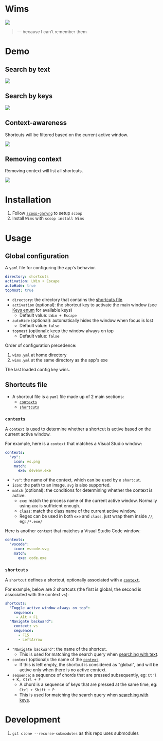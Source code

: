 # Wims

![](design/exports/banner-color@3x.png)

> — because I can't remember them

# Demo

## Search by text

![](/docs/search-by-text.gif)

## Search by keys

![](/docs/search-by-keys.gif)

## Context-awareness

Shortcuts will be filtered based on the current active window.

![](docs/context-aware.gif)

## Removing context

Removing context will list all shortcuts.

![](docs/remove-context.gif)

# Installation

1. Follow [`scoop-garyng`](https://github.com/garyng/scoop-garyng/) to setup `scoop`
1. Install `Wims` with `scoop install Wims`

# Usage

## Global configuration

A `yaml` file for configuring the app's behavior.

```yaml
directory: shortcuts
activation: LWin + Escape
autoHide: true
topmost: true
```

- `directory`: the directory that contains the [shortcuts file](#shortcuts-file).
- `activation` (optional): the shortcut key to activate the main window (see [Keys enum](https://docs.microsoft.com/en-us/dotnet/api/system.windows.forms.keys?view=netcore-3.1) for available keys)
  - Default value: `LWin + Escape`
- `autoHide` (optional): automatically hides the window when focus is lost
  - Default value: `false`
- `topmost` (optional): keep the window always on top
  - Default value: `false`

Order of configuration precedence:

1. `wims.yml` at home directory
1. `wims.yml` at the same directory as the app's exe

The last loaded config key wins.

## Shortcuts file

- A shortcut file is a `yaml` file made up of 2 main sections:
  - [`contexts`](#contexts)
  - [`shortcuts`](#shortcuts)

### `contexts`

A `context` is used to determine whether a shortcut is active based on the current active window.

For example, here is a `context` that matches a Visual Studio window:

```yaml
contexts:
  "vs":
    icon: vs.png
    match:
      exe: devenv.exe
```

- `"vs"`: the name of the context, which can be used by a `shortcut`.
- `icon`: the path to an image. `svg` is also supported.
- `match`  (optional): the conditions for determining whether the context is active.
  - `exe`: match the process name of the current active window. Normally using `exe` is sufficient enough.
  - `class`: match the class name of the current active window.
  - Regex can be used in both `exe` and `class`, just wrap them inside `//`, eg: `/*.exe/`

Here is another `context` that matches a Visual Studio Code window:

```yaml
contexts:
  "vscode":
    icon: vscode.svg
    match:
      exe: code.exe
```

### `shortcuts`

A `shortcut` defines a shortcut, optionally associated with a [`context`](#contexts).

For example, below are 2 shortcuts (the first is global, the second is associated with the context `vs`):

```yaml
shortcuts:
  "Toggle active window always on top":
    sequence:
     - Alt + F1
  "Navigate backward":
    context: vs
    sequence:
      - F15
      - LeftArrow
```

- `"Navigate backward"`: the name of the shortcut.
  - This is used for matching the search query when [searching with text](#search-by-text).
- `context`  (optional): the name of the [`context`](#contexts).
  - If this is left empty, the shortcut is considered as "global", and will be active only when there is no active context.
- `sequence`: a sequence of chords that are pressed subsequently, eg: `Ctrl + K, Ctrl + F`
  - A chord is a sequence of keys that are pressed at the same time, eg: `Ctrl + Shift + P`
  - This is used for matching the search query when [searching with keys](#search-by-keys).

# Development

1. `git clone --recurse-submodules` as this repo uses submodules